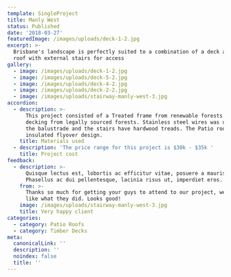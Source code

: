 ```yaml
---
template: SingleProject
title: Manly West
status: Published
date: '2018-03-27'
featuredImage: /images/uploads/deck-1-2.jpg
excerpt: >-
  Brisbane's landscape is perfectly suited to a combination of a deck and patio
  roof with external stairs for access
gallery:
  - image: /images/uploads/deck-1-2.jpg
  - image: /images/uploads/deck-5-2.jpg
  - image: /images/uploads/deck-4-2.jpg
  - image: /images/uploads/deck-2-2.jpg
  - image: /images/uploads/stairway-manly-west-3.jpg
accordion:
  - description: >-
      This project consisted of a Treated frame from renewable forests and
      decking from legally sourced forests. Stainless steel wires was used for
      the balustrade and the stairs have hardwood treads. The Patio roof was an
      insulated flyover design.
    title: Materials used
  - description: 'The price range for this project is $30k - $35k '
    title: Project cost
feedback:
  - description: >-
      Quisque lectus est, lobortis ac efficitur vitae, posuere a mauris.
      Phasellus ac dui pellentesque, lacinia risus ut, imperdiet eros.
    from: >-
      Thanks so much for getting your guys to attend to our project, we really
      like what they did. Looks good!
    image: /images/uploads/stairway-manly-west-3.jpg
    title: Very happy client
categories:
  - category: Patio Roofs
  - category: Timber Decks
meta:
  canonicalLink: ''
  description: ''
  noindex: false
  title: ''
---
```

